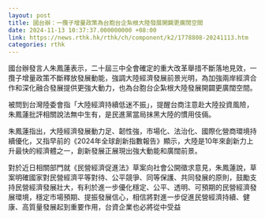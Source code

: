 ```yaml
---
layout: post
title: 國台辦：一攬子增量政策為台胞台企紮根大陸發展開闢更廣闊空間
date: 2024-11-13 10:37:37.000000000 +08:00
link: https://news.rthk.hk/rthk/ch/component/k2/1778808-20241113.htm
categories: rthk
---
```


國台辦發言人朱鳳蓮表示，二十屆三中全會確定的重大改革舉措不斷落地見效，一攬子增量政策不斷釋放發展動能，強調大陸經濟發展前景光明，為加強兩岸經濟合作和深化融合發展提供更強大動力，也為台胞台企紮根大陸發展開闢更廣闊空間。

被問到台灣陸委會指「大陸經濟持續低迷不振」，提醒台商注意赴大陸投資風險，朱鳳蓮批評相關說法無中生有，是民進黨當局抹黑大陸的慣用伎倆。

朱鳳蓮指出，大陸經濟發展動力足、韌性強，市場化、法治化、國際化營商環境持續優化，又指早前的《2024年全球創新指數報告》顯示，大陸是10年來創新力上升最快的經濟體之一，創新發展正展現出強大動能和廣闊前景。

對於近日相關部門就《民營經濟促進法》草案向社會公開徵求意見，朱鳳蓮說，草案明確國家對民營經濟平等對待、公平競爭、同等保護、共同發展的原則，鼓勵支持民營經濟發展壯大，有利於進一步優化穩定、公平、透明、可預期的民營經濟發展環境，穩定市場預期、提振發展信心，相信將對進一步促進民營經濟持續、健康、高質量發展起到重要作用，台資企業也必將從中受益
